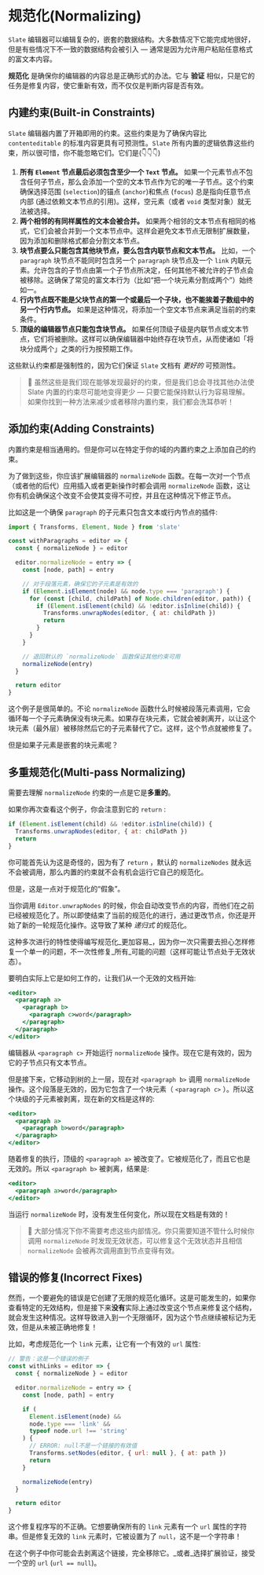# 规范化(Normalizing)

`Slate` 编辑器可以编辑复杂的，嵌套的数据结构。大多数情况下它能完成地很好，但是有些情况下不一致的数据结构会被引入 — 通常是因为允许用户粘贴任意格式的富文本内容。

**规范化** 是确保你的编辑器的内容总是正确形式的办法。它与 **验证** 相似，只是它的任务是修复内容，使它重新有效，而不仅仅是判断内容是否有效。

## 内建约束(Built-in Constraints)

`Slate` 编辑器内置了开箱即用的约束。这些约束是为了确保内容比 `contenteditable` 的标准内容更具有可预测性。`Slate` 所有内置的逻辑依靠这些约束，所以很可惜，你不能忽略它们。它们是(👇👇👇)

1. **所有 `Element` 节点最后必须包含至少一个 `Text` 节点。** 如果一个元素节点不包含任何子节点，那么会添加一个空的文本节点作为它的唯一子节点。这个约束确保选择范围 (`selection`)的锚点 (`anchor`)和焦点 (`focus`) 总是指向任意节点内部 (通过依赖文本节点的引用)。这样，空元素（或者 `void` 类型对象）就无法被选择。
2. **两个相邻的有同样属性的文本会被合并。** 如果两个相邻的文本节点有相同的格式，它们会被合并到一个文本节点中。这样会避免文本节点无限制扩展数量，因为添加和删除格式都会分割文本节点。
3. **块节点要么只能包含其他块节点，要么包含内联节点和文本节点。** 比如，一个 `paragraph` 块节点不能同时包含另一个 `paragraph` 块节点及一个 `link` 内联元素。允许包含的子节点由第一个子节点所决定，任何其他不被允许的子节点会被移除。这确保了常见的富文本行为（比如“把一个块元素分割成两个”）始终如一。
4. **行内节点既不能是父块节点的第一个或最后一个子块，也不能挨着子数组中的另一个行内节点。** 如果是这种情况，将添加一个空文本节点来满足当前的约束条件。
5. **顶级的编辑器节点只能包含块节点。** 如果任何顶级子级是内联节点或文本节点，它们将被删除。这样可以确保编辑器中始终存在块节点，从而使诸如「将块分成两个」之类的行为按预期工作。

这些默认约束都是强制性的，因为它们保证 `Slate` 文档有 _更好的_ 可预测性。

> 🤖 虽然这些是我们现在能够发现最好的约束，但是我们总会寻找其他办法使 Slate 内置的约束尽可能地变得更少 — 只要它能保持默认行为容易理解。如果你找到一种方法来减少或者移除内置约束，我们都会洗耳恭听！

## 添加约束(Adding Constraints)

内置约束是相当通用的。但是你可以在特定于你的域的内置约束之上添加自己的约束。

为了做到这些，你应该扩展编辑器的 `normalizeNode` 函数。在每一次对一个节点（或者他的后代）应用插入或者更新操作时都会调用 `normalizeNode` 函数，这让你有机会确保这个改变不会使其变得不可控，并且在这种情况下修正节点。

比如这是一个确保 `paragraph` 的子元素只包含文本或行内节点的插件:

```js
import { Transforms, Element, Node } from 'slate'

const withParagraphs = editor => {
  const { normalizeNode } = editor

  editor.normalizeNode = entry => {
    const [node, path] = entry

    // 对于段落元素，确保它的子元素是有效的
    if (Element.isElement(node) && node.type === 'paragraph') {
      for (const [child, childPath] of Node.children(editor, path)) {
        if (Element.isElement(child) && !editor.isInline(child)) {
          Transforms.unwrapNodes(editor, { at: childPath })
          return
        }
      }
    }

    // 退回默认的 `normalizeNode` 函数保证其他约束可用
    normalizeNode(entry)
  }

  return editor
}
```

这个例子是很简单的。不论 `normalizeNode` 函数什么时候被段落元素调用，它会循环每一个子元素确保没有块元素。如果存在块元素，它就会被剥离开，以让这个块元素（最外层）被移除然后它的子元素替代了它。这样，这个节点就被修复了。

但是如果子元素是嵌套的块元素呢？

## 多重规范化(Multi-pass Normalizing)

需要去理解 `normalizeNode` 约束的一点是它是**多重的**。

如果你再次查看这个例子，你会注意到它的 `return` :

```js
if (Element.isElement(child) && !editor.isInline(child)) {
  Transforms.unwrapNodes(editor, { at: childPath })
  return
}
```

你可能首先认为这是奇怪的，因为有了 `return` ，默认的 `normalizeNodes` 就永远不会被调用，那么内置的约束就不会有机会运行它自己的规范化。

但是，这是一点对于规范化的“假象”。

当你调用 `Editor.unwrapNodes` 的时候，你会自动改变节点的内容，而他们在之前已经被规范化了。所以即使结束了当前的规范化的进行，通过更改节点，你还是开始了新的一轮规范化操作。这导致了某种 *递归式* 的规范化。

这种多次进行的特性使得编写规范化_更加容易_，因为你一次只需要去担心怎样修复一个单一的问题，不一次性修复_所有_可能的问题（这样可能让节点处于无效状态）。

要明白实际上它是如何工作的，让我们从一个无效的文档开始:

```jsx
<editor>
  <paragraph a>
    <paragraph b>
      <paragraph c>word</paragraph>
    </paragraph>
  </paragraph>
</editor>
```

编辑器从 `<paragraph c>` 开始运行 `normalizeNode` 操作。现在它是有效的，因为它的子节点只有文本节点。

但是接下来，它移动到树的上一层，现在对 `<paragraph b>` 调用 `normalizeNode` 操作。这个段落是无效的，因为它包含了一个块元素（ `<paragraph c>` ）。所以这个块级的子元素被剥离，现在新的文档是这样的:

```jsx
<editor>
  <paragraph a>
    <paragraph b>word</paragraph>
  </paragraph>
</editor>
```

随着修复的执行，顶级的 `<paragraph a>` 被改变了。它被规范化了，而且它也是无效的。所以 `<paragraph b>` 被剥离，结果是:

```jsx
<editor>
  <paragraph a>word</paragraph>
</editor>
```

当运行 `normalizeNode` 时，没有发生任何变化，所以现在文档是有效的！

> 🤖 大部分情况下你不需要考虑这些内部情况。你只需要知道不管什么时候你调用 `normalizeNode` 时发现无效状态，可以修复这个无效状态并且相信 `normalizeNode` 会被再次调用直到节点变得有效。

## 错误的修复(Incorrect Fixes)

然而，一个要避免的错误是它创建了无限的规范化循环。这是可能发生的，如果你查看特定的无效结构，但是接下来**没有**实际上通过改变这个节点来修复这个结构，就会发生这种情况。这样导致进入到一个无限循环，因为这个节点继续被标记为无效，但是从未被正确地修复！

比如，考虑规范化一个 `link` 元素，让它有一个有效的 `url` 属性:

```js
// 警告：这是一个错误的例子
const withLinks = editor => {
  const { normalizeNode } = editor

  editor.normalizeNode = entry => {
    const [node, path] = entry

    if (
      Element.isElement(node) &&
      node.type === 'link' &&
      typeof node.url !== 'string'
    ) {
      // ERROR: null不是一个链接的有效值
      Transforms.setNodes(editor, { url: null }, { at: path })
      return
    }

    normalizeNode(entry)
  }

  return editor
}
```

这个修复程序写的不正确。它想要确保所有的 `link` 元素有一个 `url` 属性的字符串。但是修复无效的 `link` 元素时，它被设置为了 `null`，这不是一个字符串！

在这个例子中你可能会去剥离这个链接，完全移除它。_或者_选择扩展验证，接受一个空的 `url` (`url == null`)。
